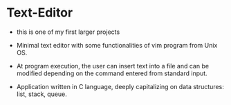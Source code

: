 # Text-Editor
- this is one of my first larger projects

- Minimal text editor with some functionalities of vim program from Unix OS.
- At program execution, the user can insert text into a file and can be modified depending on the command entered from standard input.
- Application written in C language, deeply capitalizing on data structures: list, stack, queue.
